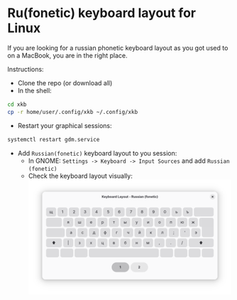 # Ru(fonetic) keyboard layout for Linux

If you are looking for a russian phonetic keyboard layout as you got used to on a MacBook, you are in the right place.

Instructions:
* Clone the repo (or download all)
* In the shell:

```bash
cd xkb
cp -r home/user/.config/xkb ~/.config/xkb
```

* Restart your graphical sessions:
```bash
systemctl restart gdm.service
```

* Add `Russian(fonetic)` keyboard layout to you session:
  * In GNOME: `Settings -> Keyboard -> Input Sources` and add `Russian (fonetic)`
  * Check the keyboard layout visually: ![visual layout](/images/ru_fonetic.png) 
